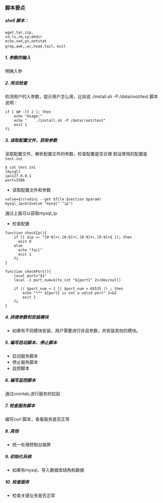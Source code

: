 ### 脚本要点
##### shell 脚本：
```
wget,tar,zip,
cd,ls,rm,cp,mkdir
echo,sed,ps,netstat
grep,awk,,wc,head,tail，exit
```

##### 1. 参数的输入
明确入参

##### 2. 用法检查

检测用户的入参数，提示用户怎么用，比如说 ./install.sh -P /data/root/test
脚本说明：
```
if [ $# -lt 2 ]; then
    echo "Usage:"
    echo "    ./install.sh -P /data/root/test"
    exit 1
fi

```

##### 3. 读取配置文件，获取参数

读取配置文件，解析配置文件的参数，检查配置是否合理
假设使用的配置是`test.ini`
```
$ cat test.ini
[mysql]
ip=127.0.0.1
port=3306
```

- 读取配置文件和参数
```
value=$(crudini --get $file $section $param)
mysql_ip=$($value "mysql" "ip")
```
通过上面可以获取mysql_ip

- 检查配置

```
function checkIp(){
    if [[ $ip =~ ^[0-9]+\.[0-9]+\.[0-9]+\.[0-9]+$ ]]; then
      exit 0
    else
      echo "fail"
      exit 1
    fi
}

function checkPort(){
    local port="$1"
    local -i port_num=$(to_int "${port}" 2>/dev/null)

    if (( $port_num < 1 || $port_num > 65535 )) ; then
        echo "*** ${port} is not a valid port" 1>&2
        exit 1
    fi
}
```
##### 4. 拼接参数和安装模块
- 如果有不同模块安装，用户需要进行并且参数，并安装其他的模块。

##### 5. 编写启动脚本、停止脚本
- 启动服务脚本
- 停止服务脚本
- 监控脚本
##### 6. 编写监控脚本

通过crontab,进行服务的拉起
##### 7. 检查服务脚本
编写curl 脚本，查看服务是否正常

##### 8. 其他
- 统一处理控制台输屏

##### 9. 初始化系统
- 如果有mysql，导入数据库结构和数据

##### 10. 检查服务
- 检查关键业务是否正常

